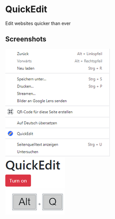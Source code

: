 # QuickEdit
Edit websites quicker than ever

## Screenshots

![Screenshot 1](screenshots/screenshot1.png?raw=true)  
![Screenshot 2](screenshots/screenshot2.png?raw=true)  
![Screenshot 3](screenshots/screenshot3.png?raw=true)  
